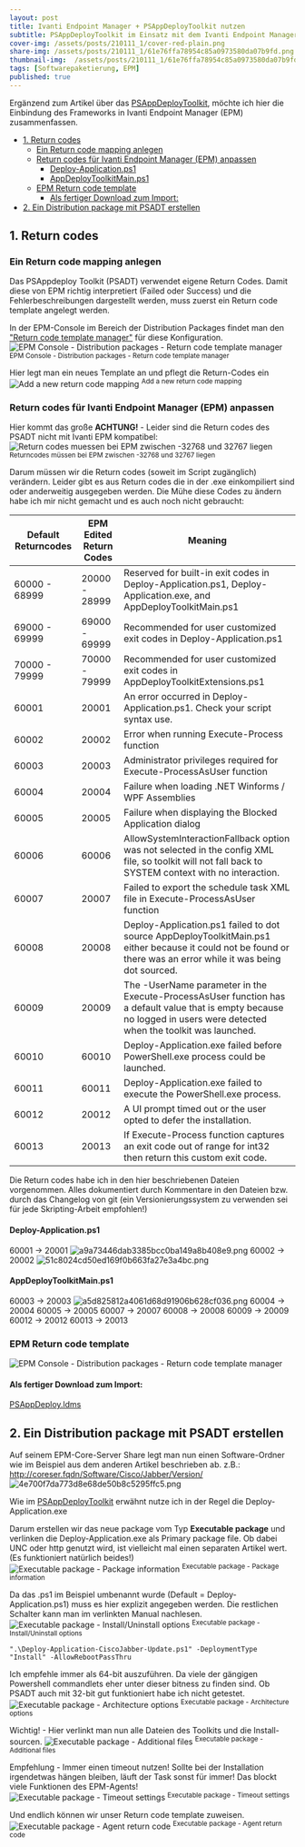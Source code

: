 ```yaml
---
layout: post
title: Ivanti Endpoint Manager + PSAppDeployToolkit nutzen
subtitle: PSAppDeployToolkit im Einsatz mit dem Ivanti Endpoint Manager
cover-img: /assets/posts/210111_1/cover-red-plain.png
share-img: /assets/posts/210111_1/61e76ffa78954c85a0973580da07b9fd.png
thumbnail-img:  /assets/posts/210111_1/61e76ffa78954c85a0973580da07b9fd.png
tags: [Softwarepaketierung, EPM]
published: true
---
```


Ergänzend zum Artikel über das [PSAppDeployToolkit](../2021-01-04-PSAppDeployToolkit/), möchte ich hier die Einbindung des Frameworks in Ivanti Endpoint Manager (EPM) zusammenfassen.


- [1. Return codes](#1-return-codes)
  - [Ein Return code mapping anlegen](#ein-return-code-mapping-anlegen)
  - [Return codes für Ivanti Endpoint Manager (EPM) anpassen](#return-codes-für-ivanti-endpoint-manager-epm-anpassen)
    - [Deploy-Application.ps1](#deploy-applicationps1)
    - [AppDeployToolkitMain.ps1](#appdeploytoolkitmainps1)
  - [EPM Return code template](#epm-return-code-template)
    - [Als fertiger Download zum Import:](#als-fertiger-download-zum-import)
- [2. Ein Distribution package mit PSADT erstellen](#2-ein-distribution-package-mit-psadt-erstellen)
  


## 1. Return codes
### Ein Return code mapping anlegen
Das PSAppdeploy Toolkit (PSADT) verwendet eigene Return Codes. Damit diese von EPM richtig interpretiert (Failed oder Success) und die Fehlerbeschreibungen dargestellt werden, muss zuerst ein Return code template angelegt werden.

In der EPM-Console im Bereich der Distribution Packages findet man den ["Return code template manager"](https://help.ivanti.com/ld/help/en_US/LDMS/10.0/Windows/swd-c-return-codes.htm) für diese Konfiguration.
![EPM Console - Distribution packages - Return code template manager](/assets/posts/210111_1/9e8bead343ac47f5b833e9e84cb0f8cb.png)
<sup>EPM Console - Distribution packages - Return code template manager</sup>

Hier legt man ein neues Template an und pflegt die Return-Codes ein
![Add a new return code mapping](/assets/posts/210111_1/016a2cbdcfb340888dccc966d8e83694.png)
<sup>Add a new return code mapping</sup>

### Return codes für Ivanti Endpoint Manager (EPM) anpassen
Hier kommt das große **ACHTUNG!** - Leider sind die Return codes des PSADT 
nicht mit Ivanti EPM kompatibel:
![Return codes muessen bei EPM zwischen -32768 und 32767 liegen](/assets/posts/210111_1/7a0fcd933e2949889f6ea9eeaa01a271.png)
<sup>Returncodes müssen bei EPM zwischen -32768 und 32767 liegen</sup>

Darum müssen wir die Return codes (soweit im Script zugänglich) verändern.
Leider gibt es aus Return codes die in der .exe einkompiliert sind oder anderweitig ausgegeben werden. Die Mühe diese Codes zu ändern habe ich mir nicht gemacht und es auch noch nicht gebraucht:

| Default Returncodes | EPM Edited Return Codes | Meaning |
| --- | --- | --- |
| 60000 - 68999 | 20000 - 28999 | Reserved for built-in exit codes in Deploy-Application.ps1, Deploy-Application.exe, and AppDeployToolkitMain.ps1 |
| 69000 - 69999 | 69000 - 69999 | Recommended for user customized exit codes in Deploy-Application.ps1 |
| 70000 - 79999 | 70000 - 79999 | Recommended for user customized exit codes in AppDeployToolkitExtensions.ps1 |
| 60001 | 20001 | An error occurred in Deploy-Application.ps1. Check your script syntax use. |
| 60002 | 20002 | Error when running Execute-Process function |
| 60003 | 20003 | Administrator privileges required for Execute-ProcessAsUser function |
| 60004 | 20004 | Failure when loading .NET Winforms / WPF Assemblies |
| 60005 | 20005 | Failure when displaying the Blocked Application dialog |
| 60006 | 60006 | AllowSystemInteractionFallback option was not selected in the config XML file, so toolkit will not fall back to SYSTEM context with no interaction. |
| 60007 | 20007 | Failed to export the schedule task XML file in Execute-ProcessAsUser function |
| 60008 | 20008 | Deploy-Application.ps1 failed to dot source AppDeployToolkitMain.ps1 either because it could not be found or there was an error while it was being dot sourced. |
| 60009 | 20009 | The -UserName parameter in the Execute-ProcessAsUser function has a default value that is empty because no logged in users were detected when the toolkit was launched. |
| 60010 | 60010 | Deploy-Application.exe failed before PowerShell.exe process could be launched. |
| 60011 | 60011 | Deploy-Application.exe failed to execute the PowerShell.exe process. |
| 60012 | 20012 | A UI prompt timed out or the user opted to defer the installation. |
| 60013 | 20013 | If Execute-Process function captures an exit code out of range for int32 then return this custom exit code. |

Die Return codes habe ich in den hier beschriebenen Dateien vorgenommen. Alles dokumentiert durch Kommentare in den Dateien bzw. durch das Changelog von git (ein Versionierungssystem zu verwenden sei für jede Skripting-Arbeit empfohlen!)
#### Deploy-Application.ps1
60001 -> 20001
![a9a73446dab3385bcc0ba149a8b408e9.png](/assets/posts/210111_1/856be96de1c24581bf9370b5dc9162e1.png)
60002 -> 20002
![51c8024cd50ed169f0b663fa27e3a4bc.png](/assets/posts/210111_1/67ff9baff3914c6eb3005b614d82a67e.png)

#### AppDeployToolkitMain.ps1
60003 -> 20003
![a5d825812a4061d68d91906b628cf036.png](/assets/posts/210111_1/652f1b296bda47e1b8d69c91edac2326.png)
60004 -> 20004
60005 -> 20005
60007 -> 20007
60008 -> 20008
60009 -> 20009
60012 -> 20012
60013 -> 20013

### EPM Return code template
![EPM Console - Distribution packages - Return code template manager](/assets/posts/210111_1/9e8bead343ac47f5b833e9e84cb0f8cb.png)
#### Als fertiger Download zum Import:
[PSAppDeploy.ldms](/assets/posts/210111_1/ea933693824d451399fe90cfd9643a0f.ldms)



## 2. Ein Distribution package mit PSADT erstellen

Auf seinem EPM-Core-Server Share legt man nun einen Software-Ordner wie im Beispiel aus dem anderen Artikel beschrieben ab.
z.B.: http://coreser.fqdn/Software/Cisco/Jabber/Version/
![4e700f7da773d8e68de50b8c5295ffc5.png](/assets/posts/210111_1/849f140f305a410f813db4fbb81cb22c.png)


Wie im [PSAppDeployToolkit](2021-01-04-PSAppDeployToolkit/) erwähnt nutze ich in der Regel die Deploy-Application.exe

Darum erstellen wir das neue package vom Typ **Executable package** und verlinken die Deploy-Application.exe als Primary package file. Ob dabei UNC oder http genutzt wird, ist vielleicht mal einen separaten Artikel wert. (Es funktioniert natürlich beides!)
![Executable package - Package information](/assets/posts/210111_1/8789dcac4d114ec0b70424dd420d37c2.png)
<sup>Executable package - Package information</sup>

Da das .ps1 im Beispiel umbenannt wurde (Default = Deploy-Application.ps1) muss es hier explizit angegeben werden.
Die restlichen Schalter kann man im verlinkten Manual nachlesen.
![Executable package - Install/Uninstall options](/assets/posts/210111_1/709c8d9907d341ddaa011c97ba434673.png)
<sup>Executable package - Install/Uninstall options</sup>
``` code
".\Deploy-Application-CiscoJabber-Update.ps1" -DeploymentType "Install" -AllowRebootPassThru
```
Ich empfehle immer als 64-bit auszuführen. Da viele der gängigen Powershell commandlets eher unter dieser bitness zu finden sind. Ob PSADT auch mit 32-bit gut funktioniert habe ich nicht getestet.
![Executable package - Architecture options](/assets/posts/210111_1/63d679c0dabe420981859e7d40a52df2.png)
<sup>Executable package - Architecture options</sup>

Wichtig! - Hier verlinkt man nun alle Dateien des Toolkits und die Install-sourcen.
![Executable package - Additional files](/assets/posts/210111_1/9b2df32d20b44a0fba322415b440be26.png)
<sup>Executable package - Additional files</sup>

Empfehlung - Immer einen timeout nutzen! Sollte bei der Installation irgendetwas hängen bleiben, läuft der Task sonst für immer! Das blockt viele Funktionen des EPM-Agents!
![Executable package - Timeout settings](/assets/posts/210111_1/997beb66eb564ddea9fe4103e8212e03.png)
<sup>Executable package - Timeout settings</sup>

Und endlich können wir unser Return code template zuweisen.
![Executable package - Agent return code](/assets/posts/210111_1/746d27a09a4044f9abcc2c1d212e51ee.png)
<sup>Executable package - Agent return code</sup>